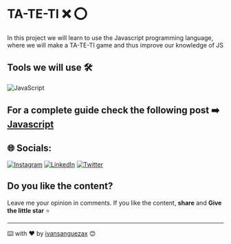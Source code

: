 # TA-TE-TI ❌ ⭕️

In this project we will learn to use the Javascript programming language, where we will make a TA-TE-TI game and thus improve our knowledge of JS


## Tools we will use 🛠️ 
![JavaScript](https://img.shields.io/badge/javascript-%23323330.svg?style=flat&logo=javascript&logoColor=%23F7DF1E)

## For a complete guide check the following post  ➡️  [Javascript](https://developer.mozilla.org/en-US/docs/Web/JavaScript "Javascript")


## 🌐 Socials:
[![Instagram](https://img.shields.io/badge/Instagram-%23E4405F.svg?logo=Instagram&logoColor=white)](https://instagram.com/ivansanguezax) [![LinkedIn](https://img.shields.io/badge/LinkedIn-%230077B5.svg?logo=linkedin&logoColor=white)](https://linkedin.com/in/ivansanguezax) [![Twitter](https://img.shields.io/badge/Twitter-%231DA1F2.svg?logo=Twitter&logoColor=white)](https://twitter.com/ivansanguezax) 

## Do you like the content?

Leave me your opinion in comments.
If you like the content, **share** and **Give the little star** ⭐️

---
⌨️ with ❤️ by [ivansanguezax](https://github.com/ivansanguezax) 😊
